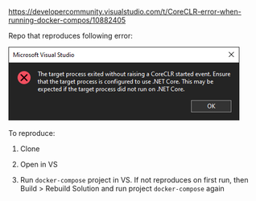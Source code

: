 https://developercommunity.visualstudio.com/t/CoreCLR-error-when-running-docker-compos/10882405

Repo that reproduces following error:

<img src="./devenv_7ggqveJDj6.png" />

To reproduce:

1. Clone

2. Open in VS

3. Run `docker-compose` project in VS. If not reproduces on first run, then Build > Rebuild Solution and run project `docker-compose` again

